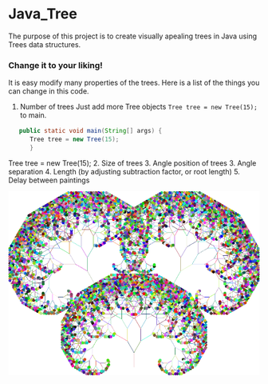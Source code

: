 # Java_Tree

The purpose of this project is to create visually apealing trees in Java using Trees data structures. 

### Change it to your liking!
It is easy modify many properties of the trees.
Here is a list of the things you can change in this code.
1. Number of trees
   Just add more Tree objects `Tree tree = new Tree(15);` to main.
```Java
   public static void main(String[] args) {
      Tree tree = new Tree(15);
      }
```
Tree tree = new Tree(15);
2. Size of trees
3. Angle position of trees
3. Angle separation
4. Length (by adjusting subtraction factor, or root length)
5. Delay between paintings




![alt text](https://github.com/Maickii/Java_Tree/blob/master/2017-03-05%20(2).png "Tree")
